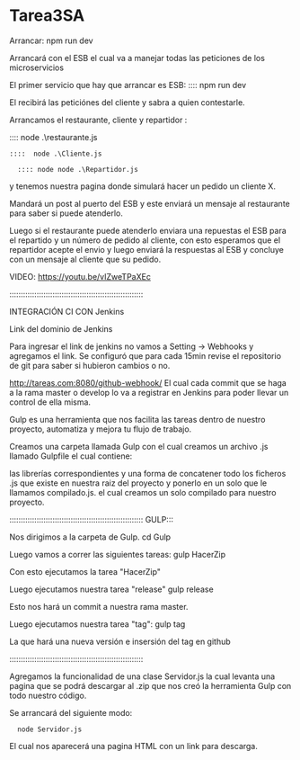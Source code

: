 # Tarea3SA

Arrancar:  npm run dev

Arrancará con el ESB el cual va a manejar todas las peticiones de los microservicios

El primer servicio que hay que arrancar es ESB:
  :::: npm run dev
  
  El recibirá las peticiónes del cliente y sabra a quien contestarle.
  
  
Arrancamos el restaurante, cliente y repartidor :

  :::: node .\restaurante.js
  
    ::::  node .\Cliente.js
    
      :::: node node .\Repartidor.js
      
      
 y tenemos nuestra pagina donde simulará hacer un pedido un cliente X.
 
 
 Mandará un post al puerto del ESB y este enviará un mensaje al restaurante para saber si puede atenderlo.
 
 
 Luego si el restaurante puede atenderlo enviara una repuestas el ESB para el repartido y un número de pedido al cliente,
 con esto esperamos que el repartidor acepte el envio y luego enviará la respuestas al ESB y concluye con un mensaje al cliente
 que su pedido.
 
 VIDEO: https://youtu.be/vIZweTPaXEc
 
 :::::::::::::::::::::::::::::::::::::::::::::::::::::::::::
 
 INTEGRACIÓN CI CON Jenkins
 
 Link del dominio de Jenkins
 
 Para ingresar el link de jenkins no vamos a Setting -> Webhooks y agregamos el link.
 Se configuró que para cada 15min revise el repositorio de git para saber si hubieron cambios o no.
 
 http://tareas.com:8080/github-webhook/ 
 El cual cada commit que se haga a la rama master o develop lo va a registrar en Jenkins para poder llevar un control de ella misma.

Gulp es una herramienta que nos facilita las tareas dentro de nuestro proyecto, automatiza y mejora tu flujo de trabajo.

Creamos una carpeta llamada Gulp con el cual creamos un archivo .js llamado Gulpfile el cual contiene:

  las librerías correspondientes y una forma de concatener todo los ficheros .js que existe en nuestra raiz del proyecto y ponerlo en un solo que le llamamos compilado.js. 
  el cual creamos un solo compilado para nuestro proyecto.

 :::::::::::::::::::::::::::::::::::::::::::::::::::::::::::
  GULP:::

  Nos dirigimos a la carpeta de Gulp.
    cd Gulp
  
  Luego vamos a correr las siguientes tareas:
      gulp HacerZip  

  Con esto ejecutamos la tarea "HacerZip"

  Luego ejecutamos nuestra tarea "release"
      gulp release

Esto nos hará un commit a nuestra rama master.

Luego ejecutamos nuestra tarea "tag":
      gulp tag

La que hará una nueva versión e insersión del tag en github

 :::::::::::::::::::::::::::::::::::::::::::::::::::::::::::

 Agregamos la funcionalidad de una clase Servidor.js la cual levanta una pagina que se podrá
 descargar al .zip que nos creó la herramienta Gulp con todo nuestro código.

 Se arrancará del siguiente modo:
  
      node Servidor.js

  El cual nos aparecerá una pagina HTML con un link para descarga.